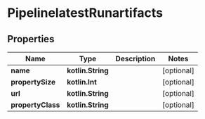 
# PipelinelatestRunartifacts

## Properties
Name | Type | Description | Notes
------------ | ------------- | ------------- | -------------
**name** | **kotlin.String** |  |  [optional]
**propertySize** | **kotlin.Int** |  |  [optional]
**url** | **kotlin.String** |  |  [optional]
**propertyClass** | **kotlin.String** |  |  [optional]



